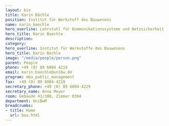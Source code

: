 ```yaml
---
layout: bio
title: Karin Bächle
position: Institut für Werkstoff des Bauwesens
name: karin_baechle
hero_overline: Lehrstuhl für Kommunikationssysteme und Netzsicherheit
hero_title: Karin Baechle
description: 
category: 
hero_overline: Institut für Werkstoffe des Bauwesens
hero_title: Karin Bächle
image: "/media/people/person.png"
parent: People
phone: +49 (0) 89 6004 4219
email: karin.baechle@unibw.de
program: mba_public_management
fax:  +49 (0) 89 6004-4219
secretary_phone: +49 (0) 89 6004-4229
secretary_name: Anna Meyer
room: Gebäude 41/300, Zimmer 0304
department: UniBwM
breadcrumbs:
- title: Home
  url: bau.html
---
```



